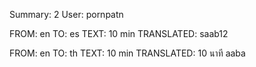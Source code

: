 Summary: 2
User: pornpatn

FROM: en TO: es
TEXT: 10 min
TRANSLATED:  saab12

FROM: en TO: th
TEXT: 10 min
TRANSLATED: 10 นาที aaba
